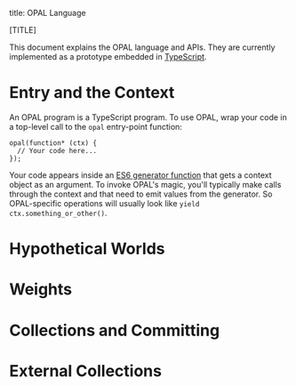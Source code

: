title: OPAL Language

[TITLE]

This document explains the OPAL language and APIs. They are currently implemented as a prototype embedded in [TypeScript][].

[TypeScript]: http://www.typescriptlang.org/

# Entry and the Context

An OPAL program is a TypeScript program.
To use OPAL, wrap your code in a top-level call to the `opal` entry-point function:

    opal(function* (ctx) {
      // Your code here...
    });

Your code appears inside an [ES6 generator function][generator] that gets a context object as an argument.
To invoke OPAL's magic, you'll typically make calls through the context and that need to emit values from the generator.
So OPAL-specific operations will usually look like `yield ctx.something_or_other()`.

[generator]: https://developer.mozilla.org/en-US/docs/Web/JavaScript/Reference/Statements/function*

# Hypothetical Worlds

# Weights

# Collections and Committing

# External Collections
